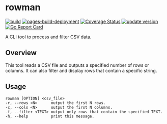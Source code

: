 # rowman
[![build](https://github.com/kobayashi-hash/rowman/actions/workflows/build.yaml/badge.svg)](https://github.com/kobayashi-hash/rowman/actions/workflows/build.yaml) [![pages-build-deployment](https://github.com/kobayashi-hash/rowman/actions/workflows/pages/pages-build-deployment/badge.svg)](https://github.com/kobayashi-hash/rowman/actions/workflows/pages/pages-build-deployment) [![Coverage Status](https://coveralls.io/repos/github/kobayashi-hash/rowman/badge.svg)](https://coveralls.io/github/kobayashi-hash/rowman) [![update version](https://github.com/kobayashi-hash/rowman/actions/workflows/update-version.yaml/badge.svg)](https://github.com/kobayashi-hash/rowman/actions/workflows/update-version.yaml) 
[![Go Report Card](https://goreportcard.com/badge/github.com/kobayashi-hash/rowman)](https://goreportcard.com/report/github.com/kobayashi-hash/rowman)

A CLI tool to process and filter CSV data.

## Overview
This tool reads a CSV file and outputs a specified number of rows or columns. It can also filter and display rows that contain a specific string.
## Usage
```
rowman [OPTION] <csv_file>
-r, --rows <N>      output the first N rows.
-c, --cols <N>      output the first N columns.
-f, --filter <TEXT> output only rows that contain the specified TEXT.
-h, --help          print this message.
```

